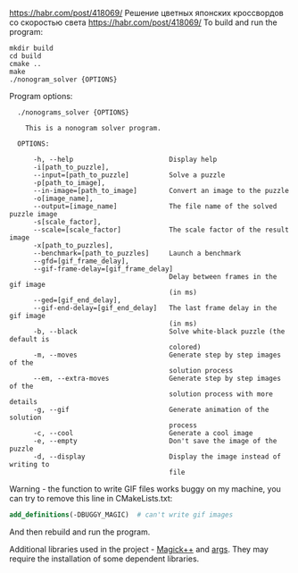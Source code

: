 https://habr.com/post/418069/
Решение цветных японских кроссвордов со скоростью света
https://habr.com/post/418069/
To build and run the program:

```
mkdir build
cd build
cmake ..
make
./nonogram_solver {OPTIONS}
```

Program options:

```
  ./nonograms_solver {OPTIONS}

    This is a nonogram solver program.

  OPTIONS:

      -h, --help                        Display help
      -i[path_to_puzzle],
      --input=[path_to_puzzle]          Solve a puzzle
      -p[path_to_image],
      --in-image=[path_to_image]        Convert an image to the puzzle
      -o[image_name],
      --output=[image_name]             The file name of the solved puzzle image
      -s[scale_factor],
      --scale=[scale_factor]            The scale factor of the result image
      -x[path_to_puzzles],
      --benchmark=[path_to_puzzles]     Launch a benchmark
      --gfd=[gif_frame_delay],
      --gif-frame-delay=[gif_frame_delay]
                                        Delay between frames in the gif image
                                        (in ms)
      --ged=[gif_end_delay],
      --gif-end-delay=[gif_end_delay]   The last frame delay in the gif image
                                        (in ms)
      -b, --black                       Solve white-black puzzle (the default is
                                        colored)
      -m, --moves                       Generate step by step images of the
                                        solution process
      --em, --extra-moves               Generate step by step images of the
                                        solution process with more details
      -g, --gif                         Generate animation of the solution
                                        process
      -c, --cool                        Generate a cool image
      -e, --empty                       Don't save the image of the puzzle
      -d, --display                     Display the image instead of writing to
                                        file
```

Warning - the function to write GIF files works buggy on my machine, you can try to remove this line in CMakeLists.txt:
```Cmake
add_definitions(-DBUGGY_MAGIC)  # can't write gif images
```
And then rebuild and run the program.

Additional libraries used in the project - [Magick++](https://github.com/ImageMagick/ImageMagick) and [args](https://github.com/Taywee/args). They may require the installation of some dependent libraries.
